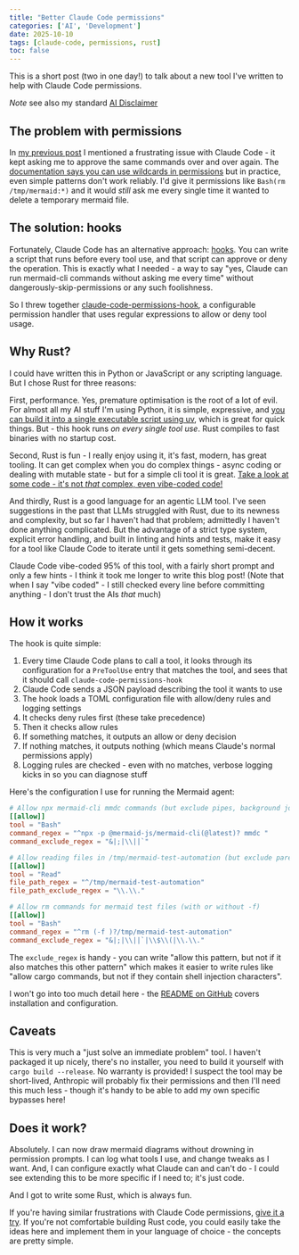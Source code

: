 ```yaml
---
title: "Better Claude Code permissions"
categories: ['AI', 'Development']
date: 2025-10-10
tags: [claude-code, permissions, rust]
toc: false
---
```


This is a short post (two in one day!) to talk about a new tool I've written to help with Claude Code permissions.

_Note_ see also my standard [AI Disclaimer](/ai-disclaimer/)

## The problem with permissions

In [my previous post](/2025/10/10/agent-mermaid-reporting-for-duty/) I mentioned a frustrating issue with Claude Code - it kept asking me to approve the same commands over and over again. The [documentation says you can use wildcards in permissions](https://docs.claude.com/en/docs/claude-code/iam#tool-specific-permission-rules) but in practice, even simple patterns don't work reliably. I'd give it permissions like `Bash(rm /tmp/mermaid:*)` and it would _still_ ask me every single time it wanted to delete a temporary mermaid file.

## The solution: hooks

Fortunately, Claude Code has an alternative approach: [hooks](https://docs.claude.com/en/docs/claude-code/iam#additional-permission-control-with-hooks). You can write a script that runs before every tool use, and that script can approve or deny the operation. This is exactly what I needed - a way to say "yes, Claude can run mermaid-cli commands without asking me every time" without dangerously-skip-permissions or any such foolishness.

So I threw together [claude-code-permissions-hook](https://github.com/kornysietsma/claude-code-permissions-hook), a configurable permission handler that uses regular expressions to allow or deny tool usage.

## Why Rust?

I could have written this in Python or JavaScript or any scripting language. But I chose Rust for three reasons:

First, performance. Yes, premature optimisation is the root of a lot of evil. For almost all my AI stuff I'm using Python, it is simple, expressive, and [you can build it into a single executable script using uv](https://docs.astral.sh/uv/guides/scripts/), which is great for quick things. But - this hook runs _on every single tool use_. Rust compiles to fast binaries with no startup cost.

Second, Rust is fun - I really enjoy using it, it's fast, modern, has great tooling. It can get complex when you do complex things - async coding or dealing with mutable state - but for a simple cli tool it is great. [Take a look at some code - it's not _that_ complex, even vibe-coded code!](https://github.com/kornysietsma/claude-code-permissions-hook/blob/main/src/main.rs)

And thirdly, Rust is a good language for an agentic LLM tool. I've seen suggestions in the past that LLMs struggled with Rust, due to its newness and complexity, but so far I haven't had that problem; admittedly I haven't done anything complicated. But the advantage of a strict type system, explicit error handling, and built in linting and hints and tests, make it easy for a tool like Claude Code to iterate until it gets something semi-decent.

Claude Code vibe-coded 95% of this tool, with a fairly short prompt and only a few hints - I think it took me longer to write this blog post!  (Note that when I say "vibe coded" - I still checked every line before committing anything - I don't trust the AIs _that_ much)

## How it works

The hook is quite simple:

1. Every time Claude Code plans to call a tool, it looks through its configuration for a `PreToolUse` entry that matches the tool, and sees that it should call `claude-code-permissions-hook`
2. Claude Code sends a JSON payload describing the tool it wants to use
3. The hook loads a TOML configuration file with allow/deny rules and logging settings
4. It checks deny rules first (these take precedence)
5. Then it checks allow rules
6. If something matches, it outputs an allow or deny decision
7. If nothing matches, it outputs nothing (which means Claude's normal permissions apply)
8. Logging rules are checked - even with no matches, verbose logging kicks in so you can diagnose stuff

Here's the configuration I use for running the Mermaid agent:

```toml
# Allow npx mermaid-cli mmdc commands (but exclude pipes, background jobs, etc.)
[[allow]]
tool = "Bash"
command_regex = "^npx -p @mermaid-js/mermaid-cli(@latest)? mmdc "
command_exclude_regex = "&|;|\\||`"

# Allow reading files in /tmp/mermaid-test-automation (but exclude parent navigation)
[[allow]]
tool = "Read"
file_path_regex = "^/tmp/mermaid-test-automation"
file_path_exclude_regex = "\\.\\."

# Allow rm commands for mermaid test files (with or without -f)
[[allow]]
tool = "Bash"
command_regex = "^rm (-f )?/tmp/mermaid-test-automation"
command_exclude_regex = "&|;|\\||`|\\$\\(|\\.\\."
```

The `exclude_regex` is handy - you can write "allow this pattern, but not if it also matches this other pattern" which makes it easier to write rules like "allow cargo commands, but not if they contain shell injection characters".

I won't go into too much detail here - the [README on GitHub](https://github.com/kornysietsma/claude-code-permissions-hook) covers installation and configuration.

## Caveats

This is very much a "just solve an immediate problem" tool. I haven't packaged it up nicely, there's no installer, you need to build it yourself with `cargo build --release`. No warranty is provided! I suspect the tool may be short-lived, Anthropic will probably fix their permissions and then I'll need this much less - though it's handy to be able to add my own specific bypasses here!

## Does it work?

Absolutely. I can now draw mermaid diagrams without drowning in permission prompts. I can log what tools I use, and change tweaks as I want. And, I can configure exactly what Claude can and can't do - I could see extending this to be more specific if I need to; it's just code.

And I got to write some Rust, which is always fun.

If you're having similar frustrations with Claude Code permissions, [give it a try](https://github.com/kornysietsma/claude-code-permissions-hook). If you're not comfortable building Rust code, you could easily take the ideas here and implement them in your language of choice - the concepts are pretty simple.
